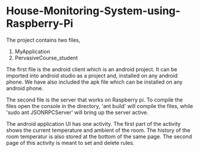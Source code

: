 # House-Monitoring-System-using-Raspberry-Pi 
The project contains two files,
1. MyApplication
2. PervasiveCourse_student

The first file is the android client which is an android project. It can be imported into android studio as a project and, installed on any android phone. We have also included the apk file which can be installed on any android phone.

The second file is the server that works on Raspberry pi. To compile the files open the console in the directory, 'ant build' will compile the files, while 'sudo ant JSONRPCServer' will bring up the server active.

The android application UI has one activity. The first part of the activity shows the current temperature and ambient of the room. The history of the room temperatur is also stored at the bottom of the same page. 
The second page of this activity is meant to set and delete rules.  